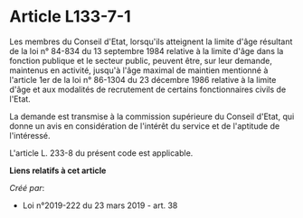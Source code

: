 # Article L133-7-1

Les membres du Conseil d'Etat, lorsqu'ils atteignent la limite d'âge résultant de la loi n° 84-834 du 13 septembre 1984
relative à la limite d'âge dans la fonction publique et le secteur public, peuvent être, sur leur demande, maintenus en
activité, jusqu'à l'âge maximal de maintien mentionné à l'article 1er de la loi n° 86-1304 du 23 décembre 1986 relative à la
limite d'âge et aux modalités de recrutement de certains fonctionnaires civils de l'Etat.

La demande est transmise à la commission supérieure du Conseil d'Etat, qui donne un avis en considération de l'intérêt du
service et de l'aptitude de l'intéressé.

L'article L. 233-8 du présent code est applicable.

**Liens relatifs à cet article**

_Créé par_:

  - Loi n°2019-222 du 23 mars 2019 - art. 38
